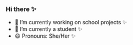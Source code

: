 ### Hi there ✨ 

- 🔭 I’m currently working on school projects ✨ 
- 🌱 I’m currently a student ✨ 
- 😄 Pronouns: She/Her ✨ 
